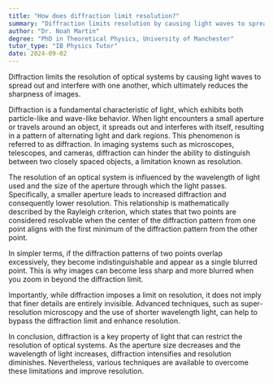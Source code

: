 ```yaml
---
title: "How does diffraction limit resolution?"
summary: "Diffraction limits resolution by causing light waves to spread out and interfere with each other, reducing image sharpness."
author: "Dr. Noah Martin"
degree: "PhD in Theoretical Physics, University of Manchester"
tutor_type: "IB Physics Tutor"
date: 2024-09-02
---
```


Diffraction limits the resolution of optical systems by causing light waves to spread out and interfere with one another, which ultimately reduces the sharpness of images.

Diffraction is a fundamental characteristic of light, which exhibits both particle-like and wave-like behavior. When light encounters a small aperture or travels around an object, it spreads out and interferes with itself, resulting in a pattern of alternating light and dark regions. This phenomenon is referred to as diffraction. In imaging systems such as microscopes, telescopes, and cameras, diffraction can hinder the ability to distinguish between two closely spaced objects, a limitation known as resolution.

The resolution of an optical system is influenced by the wavelength of light used and the size of the aperture through which the light passes. Specifically, a smaller aperture leads to increased diffraction and consequently lower resolution. This relationship is mathematically described by the Rayleigh criterion, which states that two points are considered resolvable when the center of the diffraction pattern from one point aligns with the first minimum of the diffraction pattern from the other point.

In simpler terms, if the diffraction patterns of two points overlap excessively, they become indistinguishable and appear as a single blurred point. This is why images can become less sharp and more blurred when you zoom in beyond the diffraction limit.

Importantly, while diffraction imposes a limit on resolution, it does not imply that finer details are entirely invisible. Advanced techniques, such as super-resolution microscopy and the use of shorter wavelength light, can help to bypass the diffraction limit and enhance resolution.

In conclusion, diffraction is a key property of light that can restrict the resolution of optical systems. As the aperture size decreases and the wavelength of light increases, diffraction intensifies and resolution diminishes. Nevertheless, various techniques are available to overcome these limitations and improve resolution.
    